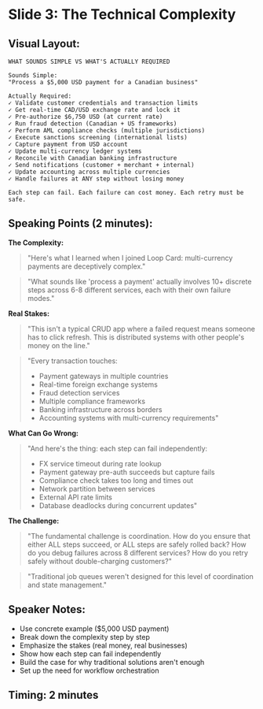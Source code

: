 # Slide 3: The Technical Complexity

## Visual Layout:
```
WHAT SOUNDS SIMPLE VS WHAT'S ACTUALLY REQUIRED

Sounds Simple:
"Process a $5,000 USD payment for a Canadian business"

Actually Required:
✓ Validate customer credentials and transaction limits
✓ Get real-time CAD/USD exchange rate and lock it
✓ Pre-authorize $6,750 USD (at current rate)
✓ Run fraud detection (Canadian + US frameworks)
✓ Perform AML compliance checks (multiple jurisdictions)
✓ Execute sanctions screening (international lists)
✓ Capture payment from USD account
✓ Update multi-currency ledger systems
✓ Reconcile with Canadian banking infrastructure
✓ Send notifications (customer + merchant + internal)
✓ Update accounting across multiple currencies
✓ Handle failures at ANY step without losing money

Each step can fail. Each failure can cost money. Each retry must be safe.
```

## Speaking Points (2 minutes):

**The Complexity:**
> "Here's what I learned when I joined Loop Card: multi-currency payments are deceptively complex."

> "What sounds like 'process a payment' actually involves 10+ discrete steps across 6-8 different services, each with their own failure modes."

**Real Stakes:**
> "This isn't a typical CRUD app where a failed request means someone has to click refresh. This is distributed systems with other people's money on the line."

> "Every transaction touches:
> - Payment gateways in multiple countries
> - Real-time foreign exchange systems
> - Fraud detection services
> - Multiple compliance frameworks
> - Banking infrastructure across borders
> - Accounting systems with multi-currency requirements"

**What Can Go Wrong:**
> "And here's the thing: each step can fail independently:
> - FX service timeout during rate lookup
> - Payment gateway pre-auth succeeds but capture fails
> - Compliance check takes too long and times out
> - Network partition between services
> - External API rate limits
> - Database deadlocks during concurrent updates"

**The Challenge:**
> "The fundamental challenge is coordination. How do you ensure that either ALL steps succeed, or ALL steps are safely rolled back? How do you debug failures across 8 different services? How do you retry safely without double-charging customers?"

> "Traditional job queues weren't designed for this level of coordination and state management."

## Speaker Notes:
- Use concrete example ($5,000 USD payment)
- Break down the complexity step by step
- Emphasize the stakes (real money, real businesses)
- Show how each step can fail independently
- Build the case for why traditional solutions aren't enough
- Set up the need for workflow orchestration

## Timing: 2 minutes